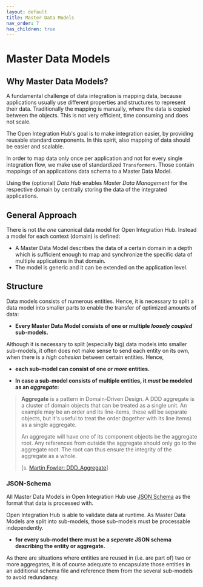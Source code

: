 ```yaml
---
layout: default
title: Master Data Models
nav_order: 7
has_children: true
---
```


# Master Data Models

## Why Master Data Models?

A fundamental challenge of data integration is mapping data, because applications usually use different properties and structures to represent their data.
Traditionally the mapping is manually, where the data is copied between the objects. This is not very efficient, time consuming and does not scale.

The Open Integration Hub's goal is to make integration easier, by providing reusable standard components. In this spirit, also mapping of data should be easier and scalable.

In order to map data only once per application and not for every single integration flow, we make use of standardized `Transformers`. Those contain mappings of an applications data schema to a Master Data Model.

Using the (optional) _Data Hub_ enables _Master Data Management_ for the respective domain by centrally storing the data of the integrated applications.


## General Approach

There is not _the one_ canonical data model for Open Integration Hub. Instead a model for each context (domain) is defined:

- A Master Data Model describes the data of a certain domain in a depth which is sufficient enough to map and synchronize the specific data of multiple applications in that domain.
- The model is generic and it can be extended on the application level.

## Structure

Data models consists of numerous entities. Hence, it is necessary to split a data model into smaller parts to enable the transfer of optimized amounts of data:

- __Every Master Data Model consists of one or multiple _loosely coupled_ sub-models.__

Although it is necessary to split (especially big) data models into smaller sub-models, it often does not make sense to send each entity on its own, when there is a _high cohesion_ between certain entities. Hence,

- __each sub-model can consist of one _or more_ entities.__


- __In case a sub-model consists of multiple entities, it *must* be modeled as an _aggregate_:__

> __Aggregate__ is a pattern in Domain-Driven Design. A DDD aggregate is a cluster of domain objects that can be treated as a single unit. An example may be an order and its line-items, these will be separate objects, but it's useful to treat the order (together with its line items) as a single aggregate.
>
> An aggregate will have one of its component objects be the aggregate root. Any references from outside the aggregate should only go to the aggregate root. The root can thus ensure the integrity of the aggregate as a whole.
>
> [s. [Martin Fowler: DDD_Aggregate](https://martinfowler.com/bliki/DDD_Aggregate.html)]
### JSON-Schema

All Master Data Models in Open Integration Hub use [JSON Schema](http://json-schema.org) as the format that data is processed with.

Open Integration Hub is able to validate data at runtime. As Master Data Models are split into sub-models, those sub-models must be processable independently.

- __for every sub-model there must be a _seperate_ JSON schema describing the entity or aggregate.__

As there are situations where entities are reused in (i.e. are part of) two or more aggregates, it is of course adequate to encapsulate those entities in an additional schema file and reference them from the several sub-models to avoid redundancy.

<!--
## Usage within Open Integration Hub
### Metadata Repository
### Data Hub
### ID Linking
### Integration Layer Service
### Conflict Management
-->
